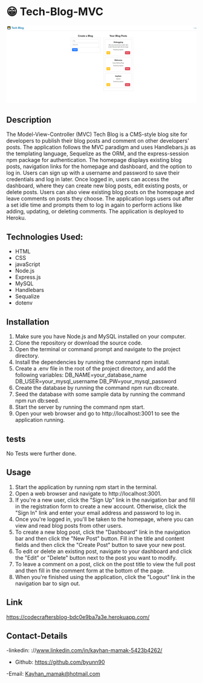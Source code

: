# 😁 Tech-Blog-MVC

![alt text](./Assets/blogposts.png)

## Description

The Model-View-Controller (MVC) Tech Blog is a CMS-style blog site for developers to publish their blog posts and comment on other developers' posts. The application follows the MVC paradigm and uses Handlebars.js as the templating language, Sequelize as the ORM, and the express-session npm package for authentication. The homepage displays existing blog posts, navigation links for the homepage and dashboard, and the option to log in. Users can sign up with a username and password to save their credentials and log in later. Once logged in, users can access the dashboard, where they can create new blog posts, edit existing posts, or delete posts. Users can also view existing blog posts on the homepage and leave comments on posts they choose. The application logs users out after a set idle time and prompts them to log in again to perform actions like adding, updating, or deleting comments. The application is deployed to Heroku.

## Technologies Used:

- HTML
- CSS
- javaScript
- Node.js
- Express.js
- MySQL
- Handlebars
- Sequalize
- dotenv

## Installation

1. Make sure you have Node.js and MySQL installed on your computer.
2. Clone the repository or download the source code.
3. Open the terminal or command prompt and navigate to the project directory.
4. Install the dependencies by running the command npm install.
5. Create a .env file in the root of the project directory, and add the following
   variables: DB_NAME=your_database_name
   DB_USER=your_mysql_username
   DB_PW=your_mysql_password
6. Create the database by running the command npm run db:create.
7. Seed the database with some sample data by running the command npm run db:seed.
8. Start the server by running the command npm start.
9. Open your web browser and go to http://localhost:3001 to see the application running.

## tests

No Tests were further done.

## Usage

1. Start the application by running npm start in the terminal.
2. Open a web browser and navigate to http://localhost:3001.
3. If you're a new user, click the "Sign Up" link in the navigation bar and fill in the registration form to create a new account. Otherwise, click the "Sign In" link and enter your email address and password to log in.
4. Once you're logged in, you'll be taken to the homepage, where you can view and read blog posts from other users.
5. To create a new blog post, click the "Dashboard" link in the navigation bar and then click the "New Post" button. Fill in the title and content fields and then click the "Create Post" button to save your new post.
6. To edit or delete an existing post, navigate to your dashboard and click the "Edit" or "Delete" button next to the post you want to modify.
7. To leave a comment on a post, click on the post title to view the full post and then fill in the comment form at the bottom of the page.
8. When you're finished using the application, click the "Logout" link in the navigation bar to sign out.

## Link

https://codecraftersblog-bdc0e9ba7a3e.herokuapp.com/

## Contact-Details

-linkedin: ://www.linkedin.com/in/kayhan-mamak-5423b4262/

- Github: https://github.com/byunn90

-Email: Kayhan_mamak@hotmail.com
